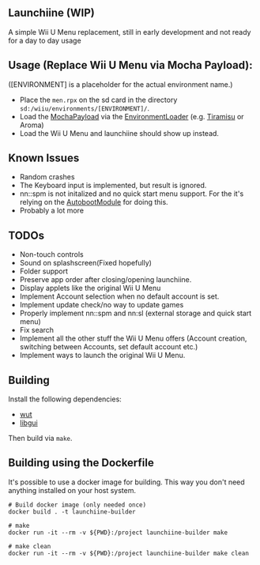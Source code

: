 ## Launchiine (WIP)

A simple Wii U Menu replacement, still in early development and not ready for a day to day usage

## Usage (Replace Wii U Menu via Mocha Payload):
([ENVIRONMENT] is a placeholder for the actual environment name.)
- Place the `men.rpx` on the sd card in the directory `sd:/wiiu/environments/[ENVIRONMENT]/`.
- Load the [MochaPayload](https://github.com/wiiu-env/MochaPayload) via the [EnvironmentLoader](https://github.com/wiiu-env/EnvironmentLoader) (e.g. [Tiramisu](https://github.com/wiiu-env/Tiramisu) or Aroma)
- Load the Wii U Menu and launchiine should show up instead.

## Known Issues
- Random crashes
- The Keyboard input is implemented, but result is ignored.
- nn::spm is not initalized and no quick start menu support. For the it's relying on the [AutobootModule](https://github.com/wiiu-env/AutobootModule) for doing this.
- Probably a lot more

## TODOs
- Non-touch controls
- Sound on splashscreen(Fixed hopefully)
- Folder support
- Preserve app order after closing/opening launchiine.
- Display applets like the original Wii U Menu 
- Implement Account selection when no default account is set. 
- Implement update check/no way to update games
- Properly implement nn::spm and nn:sl (external storage and quick start menu)
- Fix search
- Implement all the other stuff the Wii U Menu offers (Account creation, switching between Accounts, set default account etc.)
- Implement ways to launch the original Wii U Menu.

## Building
Install the following dependencies:
- [wut](https://github.com/devkitPro/wut)
- [libgui](https://github.com/wiiu-env/libgui)

Then build via `make`.

## Building using the Dockerfile

It's possible to use a docker image for building. This way you don't need anything installed on your host system.

```
# Build docker image (only needed once)
docker build . -t launchiine-builder

# make 
docker run -it --rm -v ${PWD}:/project launchiine-builder make

# make clean
docker run -it --rm -v ${PWD}:/project launchiine-builder make clean
```
